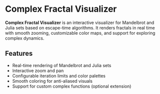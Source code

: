 # Complex Fractal Visualizer
**Complex Fractal Visualizer** is an interactive visualizer for Mandelbrot and Julia sets based on escape-time algorithms. It renders fractals in real time with smooth zooming, customizable color maps, and support for exploring complex dynamics.

## Features
- Real-time rendering of Mandelbrot and Julia sets
- Interactive zoom and pan
- Configurable iteration limits and color palettes
- Smooth coloring for anti-aliased visuals
- Support for custom complex functions (optional extension)
